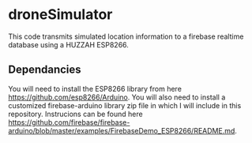 # droneSimulator
This  code transmits simulated location information to a firebase realtime database using a HUZZAH ESP8266.  
## Dependancies
You will need to install the ESP8266 library from here https://github.com/esp8266/Arduino.
You will also need to install a customized firebase-arduino library zip file in which I will include in this repository.  Instrucions can be found here https://github.com/firebase/firebase-arduino/blob/master/examples/FirebaseDemo_ESP8266/README.md.  